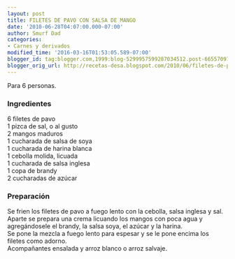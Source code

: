 ```yaml
---
layout: post
title: FILETES DE PAVO CON SALSA DE MANGO
date: '2010-06-28T04:07:00.000-07:00'
author: Smurf Dad
categories:
- Carnes y derivados
modified_time: '2016-03-16T01:53:05.589-07:00'
blogger_id: tag:blogger.com,1999:blog-5299957599287034512.post-66557097584515636
blogger_orig_url: http://recetas-desa.blogspot.com/2010/06/filetes-de-pavo-con-salsa-de-mango.html
---
```


Para 6 personas.<br /><h3>Ingredientes</h3>6 filetes de pavo<br />1 pizca de sal, o al gusto<br />2 mangos maduros<br />1 cucharada de salsa de soya<br />1 cucharada de harina blanca<br />1 cebolla molida, licuada<br />1 cucharada de salsa inglesa<br />1 copa de brandy<br />2 cucharadas de azúcar<br /><h3>Preparación</h3>Se frien los filetes de pavo a fuego lento con la cebolla, salsa inglesa y sal.<br />Aparte se prepara una crema licuando los mangos con poca agua y agregándosele el brandy, la salsa soya, el azúcar y la harina.<br />Se pone la mezcla a fuego lento para espesar y se le pone encima los filetes como adorno.<br />Acompañantes ensalada y arroz blanco o arroz salvaje.